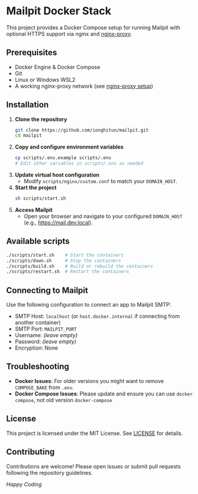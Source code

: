 # Mailpit Docker Stack

This project provides a Docker Compose setup for running Mailpit with optional HTTPS support via nginx and [nginx-proxy](https://github.com/ionghitun/nginx-proxy).

## Prerequisites

- Docker Engine & Docker Compose
- Git
- Linux or Windows WSL2
- A working nginx-proxy network (see [nginx-proxy setup](https://github.com/ionghitun/nginx-proxy))

## Installation

1. **Clone the repository**
   ```bash
   git clone https://github.com/ionghitun/mailpit.git
   cd mailpit
   ```
2. **Copy and configure environment variables**
   ```bash
   cp scripts/.env.example scripts/.env
   # Edit other variables in scripts/.env as needed
   ```
3. **Update virtual host configuration**
   - Modify `scripts/nginx/custom.conf` to match your `DOMAIN_HOST`.
4. **Start the project**
   ```bash
   sh scripts/start.sh
   ```
5. **Access Mailpit**
   - Open your browser and navigate to your configured `DOMAIN_HOST` (e.g., https://mail.dev.local).

## Available scripts

```bash
./scripts/start.sh    # Start the containers
./scripts/down.sh     # Stop the containers
./scripts/build.sh    # Build or rebuild the containers
./scripts/restart.sh  # Restart the containers
```

## Connecting to Mailpit

Use the following configuration to connect an app to Mailpit SMTP:

- SMTP Host: `localhost` (or `host.docker.internal` if connecting from another container)
- SMTP Port: `MAILPIT_PORT`
- Username: *(leave empty)*
- Password: *(leave empty)*
- Encryption: None

## Troubleshooting

- **Docker Issues**: For older versions you might want to remove `COMPOSE_BAKE` from `.env`.
- **Docker Compose Issues**: Please update and ensure you can use `docker compose`, not old version `docker-compose`

## License

This project is licensed under the MIT License. See [LICENSE](LICENSE) for details.

## Contributing

Contributions are welcome! Please open issues or submit pull requests following the repository guidelines.

_Happy Coding_
